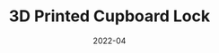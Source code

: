 ---
layout: ../../layouts/ProjectPage.astro
title: "3D Printed Cupboard Lock"
tags: ["3D Printing", "3D Modelling"]
links: []
description: "Custom 3D printed cupboard lock to keep dog out of the garbage under the sink."
date: "2022-04"
---
